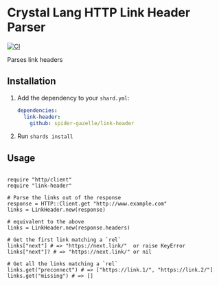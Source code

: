 # Crystal Lang HTTP Link Header Parser

[![CI](https://github.com/spider-gazelle/link-header/actions/workflows/ci.yml/badge.svg)](https://github.com/spider-gazelle/link-header/actions/workflows/ci.yml)

Parses link headers


## Installation

1. Add the dependency to your `shard.yml`:

   ```yaml
   dependencies:
     link-header:
       github: spider-gazelle/link-header
   ```

2. Run `shards install`


## Usage

```crystal

require "http/client"
require "link-header"

# Parse the links out of the response
response = HTTP::Client.get "http://www.example.com"
links = LinkHeader.new(response)

# equivalent to the above
links = LinkHeader.new(response.headers)

# Get the first link matching a `rel`
links["next"] # => "https://next.link/"  or raise KeyError
links["next"]? # => "https://next.link/" or nil

# Get all the links matching a `rel`
links.get("preconnect") # => ["https://link.1/", "https://link.2/"]
links.get("missing") # => []

```

